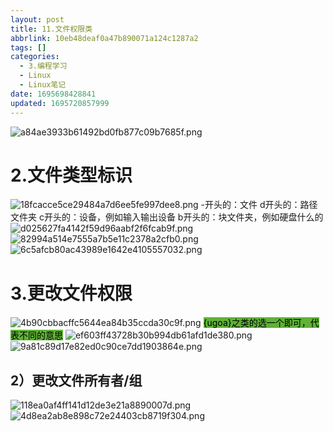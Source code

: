 ```yaml
---
layout: post
title: 11.文件权限类
abbrlink: 10eb48deaf0a47b890071a124c1287a2
tags: []
categories:
  - 3.编程学习
  - Linux
  - Linux笔记
date: 1695698428841
updated: 1695720857999
---
```


![a84ae3933b61492bd0fb877c09b7685f.png](/resources/d7e3b1b9070249ad8de360562c6b07a8.png)

# 2.文件类型标识

![18fcacce5ce29484a7d6ee5fe997dee8.png](/resources/ab3c7b5db731445ca0083af0753f483d.png)
-开头的：文件
d开头的：路径文件夹
c开头的：设备，例如输入输出设备
b开头的：块文件夹，例如硬盘什么的
![d025627fa4142f59d96aabf2f6fcab9f.png](/resources/1eba6366f06842bc98835268247cb343.png)
![82994a514e7555a7b5e11c2378a2cfb0.png](/resources/f7bc0f671349423e9e1bcc95ee9fc0aa.png)
![6c5afcb80ac43989e1642e4105557032.png](/resources/c2a94970eac2409fa7209fe74f949a0d.png)

# 3.更改文件权限

![4b90cbbacffc5644ea84b35ccda30c9f.png](/resources/e6a57f731e13456ca855c2712a99ea46.png) <mark style="background: #5fb236">{ugoa}之类的选一个即可，代表不同的意思</mark>
![ef603ff43728b30b994db61afd1de380.png](/resources/ddb8454398ec45119956aeb6008ec8fa.png)
![9a81c89d17e82ed0c90ce7dd1903864e.png](/resources/1003d812271142938a16c3baa08e73f6.png)

## 2）更改文件所有者/组

![118ea0af4ff141d12de3e21a8890007d.png](/resources/454185417ccc463d9c20148f4491d404.png)
![4d8ea2ab8e898c72e24403cb8719f304.png](/resources/2a679c5131ab480f9cf028efba541327.png)
